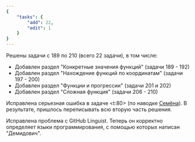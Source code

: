 ```yaml
---
{
    "tasks": {
        "add": 22,
        "edit": 1
    }
}
---
```


Решены задачи с 189 по 210 (всего 22 задачи), в том числе:

* Добавлен раздел "Конкретные значения функций" (задачи 189 - 192)
* Добавлен раздел "Нахождение функций по координатам" (задачи 197 - 200)
* Добавлен раздел "Функции и прогрессии" (задачи 201 и 202)
* Добавлен раздел "Сложная функция" (задачи 206 - 210)

Исправлена серьезная ошибка в задаче <t:80> (по наводке [Семёна](https://bydef.ru/threads/oshibka-v-reshenii.9/)).
В результате, пришлось переписывать всю вторую часть решения.

Исправлена проблема с GitHub Linguist. Теперь он корректно определяет языки программирования, с помощью которых написан "Демидович".